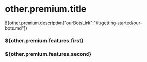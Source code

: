 # other.premium.title

§{other.premium.description["ourBotsLink":"/it/getting-started/our-bots.md"]}

### \${other.premium.features.first}

### \${other.premium.features.second}

